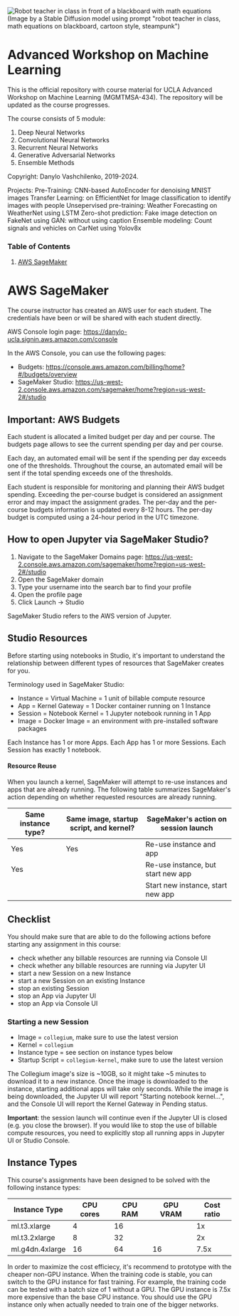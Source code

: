 ![Robot teacher in class in front of a blackboard with math equations](./header.png)
(Image by a Stable Diffusion model using prompt "robot teacher in class, math equations on blackboard, cartoon style, steampunk")

# Advanced Workshop on Machine Learning

This is the official repository with course material for UCLA Advanced Workshop on Machine Learning (MGMTMSA-434).
The repository will be updated as the course progresses.

The course consists of 5 module:
1. Deep Neural Networks
2. Convolutional Neural Networks
3. Recurrent Neural Networks
4. Generative Adversarial Networks
5. Ensemble Methods

Copyright: Danylo Vashchilenko, 2019-2024.


Projects: 
Pre-Training: CNN-based AutoEncoder for denoising MNIST images
Transfer Learning: on EfficientNet for Image classification to identify images with people
Unsepervised pre-training: Weather Forecasting on WeatherNet using LSTM
Zero-shot prediction: Fake image detection on FakeNet using GAN: without using caption
Ensemble modeling: Count signals and vehicles on CarNet using Yolov8x

### Table of Contents
1. [AWS SageMaker](#jupyter-on-aws-sagemaker)

# AWS SageMaker

The course instructor has created an AWS user for each student. 
The credentials have been or will be shared with each student directly.

AWS Console login page: https://danylo-ucla.signin.aws.amazon.com/console

In the AWS Console, you can use the following pages:
* Budgets: https://console.aws.amazon.com/billing/home?#/budgets/overview
* SageMaker Studio: https://us-west-2.console.aws.amazon.com/sagemaker/home?region=us-west-2#/studio

## Important: AWS Budgets
Each student is allocated a limited budget per day and per course. 
The budgets page allows to see the current spending per day and per course.

Each day, an automated email will be sent if the spending per day exceeds one of the thresholds.
Throughout the course, an automated email will be sent if the total spending exceeds one of the thresholds.

Each student is responsible for monitoring and planning their AWS budget spending. Exceeding the per-course budget
is considered an assignment error and may impact the assignment grades.
The per-day and the per-course budgets information is updated every 8-12 hours. 
The per-day budget is computed using a 24-hour period in the UTC timezone.

## How to open Jupyter via SageMaker Studio?

1. Navigate to the SageMaker Domains page: https://us-west-2.console.aws.amazon.com/sagemaker/home?region=us-west-2#/studio
2. Open the SageMaker domain
3. Type your username into the search bar to find your profile
4. Open the profile page
5. Click Launch -> Studio

SageMaker Studio refers to the AWS version of Jupyter.

## Studio Resources

Before starting using notebooks in Studio, it's important to understand the relationship
between different types of resources that SageMaker creates for you.

Terminology used in SageMaker Studio:
* Instance = Virtual Machine = 1 unit of billable compute resource
* App = Kernel Gateway = 1 Docker container running on 1 Instance
* Session = Notebook Kernel = 1 Jupyter notebook running in 1 App
* Image = Docker Image = an environment with pre-installed software packages

Each Instance has 1 or more Apps.
Each App has 1 or more Sessions.
Each Session has exactly 1 notebook.

#### Resource Reuse
When you launch a kernel, SageMaker will attempt to re-use instances and apps that are already running.
The following table summarizes SageMaker's action depending on whether requested resources are already running.

|Same instance type?|Same image, startup script, and kernel?|SageMaker's action on session launch|
|--|--|--|
|Yes|Yes|Re-use instance and app
|Yes||Re-use instance, but start new app
|||Start new instance, start new app

## Checklist
You should make sure that are able to do the following actions before starting any assignment in this course:
* check whether any billable resources are running via Console UI
* check whether any billable resources are running via Jupyter UI
* start a new Session on a new Instance
* start a new Session on an existing Instance
* stop an existing Session
* stop an App via Jupyter UI
* stop an App via Console UI

### Starting a new Session

* Image = `collegium`, make sure to use the latest version
* Kernel = `collegium`
* Instance type = see section on instance types below
* Startup Script = `collegium-kernel`, make sure to use the latest version

The Collegium image's size is ~10GB, so it might take ~5 minutes to download it to a new instance.
Once the image is downloaded to the instance, starting additional apps will take only seconds.
While the image is being downloaded, the Jupyter UI will report "Starting notebook kernel...", and the Console UI will report the Kernel Gateway in Pending status.

**Important**: the session launch will continue even if the Jupyter UI is closed (e.g. you close the browser).
If you would like to stop the use of billable compute resources, you need to explicitly stop all running apps in Jupyter UI or Studio Console.


## Instance Types

This course's assignments have been designed to be solved with the following instance types:

|Instance Type|CPU cores|CPU RAM|GPU VRAM|Cost ratio|
|--|--|--|--|--|
|ml.t3.xlarge|4|16||1x|
|ml.t3.2xlarge|8|32||2x|
|ml.g4dn.4xlarge|16|64|16|7.5x|

In order to maximize the cost efficiecy, it's recommend to prototype with the cheaper non-GPU instance.
When the training code is stable, you can switch to the GPU instance for fast training.
For example, the training code can be tested with a batch size of 1 without a GPU. 
The GPU instance is 7.5x more expensive than the base CPU instance.
You should use the GPU instance only when actually needed to train one of the bigger networks.

